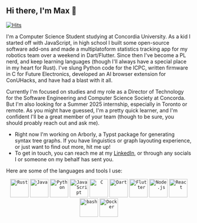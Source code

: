## Hi there, I'm Max 👋

[![Hits](https://hits.sh/github.com/pearcebasmanm.svg?color=a57bf3)](https://hits.sh/github.com/pearcebasmanm/)

I'm a Computer Science Student studying at Concordia University. As a kid I started off with JavaScript, in high school I built some open-source software add-ons and made a multiplatoform statistics tracking app for my robotics team over a weekend in Dart/Flutter. Since then I've become a PL nerd, and keep learning languages (though I'll always have a special place in my heart for Rust). I've slung Python code for the ICPC, written firmware in C for Future Electronics, developed an AI browser extension for ConUHacks, and have had a blast with it all.

Currently I'm focused on studies and my role as a Director of Technology for the Software Engineering and Computer Science Society at Concorda. But I'm also looking for a Summer 2025 internship, especially in Toronto or remote. As you might have guessed, I'm a pretty quick learner, and I'm confident I'll be a great member of your team (though to be sure, you should proably reach out and ask me).

- Right now I'm working on Arborly, a Typst package for generating syntax tree graphs. If you have linguistics or graph layouting experience, or just want to find out more, hit me up!
- To get in touch, you can reach me at my [LinkedIn](https://www.linkedin.com/in/pearcebasmanm/), or through any socials I or someone on my behalf has sent you.

<!--
**pearcebasmanm/pearcebasmanm** is a ✨ _special_ ✨ repository because its `README.md` (this file) appears on your GitHub profile.

Here are some ideas to get you started:

- 🔭 I’m currently working on ...
- 🌱 I’m currently learning ...
- 👯 I’m looking to collaborate on ...
- 🤔 I’m looking for help with ...
- 💬 Ask me about ...
- 📫 How to reach me: ...
- 😄 Pronouns: ...
- ⚡ Fun fact: ...
-->

Here are some of the languages and tools I use:

<div align="center">
	<code><img width="50" src="https://raw.githubusercontent.com/marwin1991/profile-technology-icons/refs/heads/main/icons/rust.png" alt="Rust" title="Rust"/></code>
	<code><img width="50" src="https://raw.githubusercontent.com/marwin1991/profile-technology-icons/refs/heads/main/icons/java.png" alt="Java" title="Java"/></code>
	<code><img width="50" src="https://raw.githubusercontent.com/marwin1991/profile-technology-icons/refs/heads/main/icons/python.png" alt="Python" title="Python"/></code>
	<code><img width="50" src="https://raw.githubusercontent.com/marwin1991/profile-technology-icons/refs/heads/main/icons/javascript.png" alt="JavaScript" title="JavaScript"/></code>
	<code><img width="50" src="https://raw.githubusercontent.com/marwin1991/profile-technology-icons/refs/heads/main/icons/c.png" alt="C" title="C"/></code>
	<code><img width="50" src="https://raw.githubusercontent.com/marwin1991/profile-technology-icons/refs/heads/main/icons/dart.png" alt="Dart" title="Dart"/></code>
	<code><img width="50" src="https://raw.githubusercontent.com/marwin1991/profile-technology-icons/refs/heads/main/icons/flutter.png" alt="Flutter" title="Flutter"/></code>
	<code><img width="50" src="https://raw.githubusercontent.com/marwin1991/profile-technology-icons/refs/heads/main/icons/node_js.png" alt="Node.js" title="Node.js"/></code>
	<code><img width="50" src="https://raw.githubusercontent.com/marwin1991/profile-technology-icons/refs/heads/main/icons/react.png" alt="React" title="React"/></code>
	<code><img width="50" src="https://raw.githubusercontent.com/marwin1991/profile-technology-icons/refs/heads/main/icons/bash.png" alt="bash" title="bash"/></code>
	<code><img width="50" src="https://raw.githubusercontent.com/marwin1991/profile-technology-icons/refs/heads/main/icons/docker.png" alt="Docker" title="Docker"/></code>
</div>
